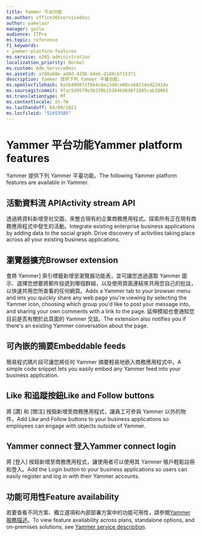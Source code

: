 ```yaml
---
title: Yammer 平台功能
ms.author: office365servicedesc
author: pamelaar
manager: gailw
audience: ITPro
ms.topic: reference
f1_keywords:
- yammer-platform-features
ms.service: o365-administration
localization_priority: Normal
ms.custom: Adm_ServiceDesc
ms.assetid: a7d8a60e-a80d-429b-b4eb-d188cbf15371
description: Yammer 提供下列 Yammer 平臺功能。
ms.openlocfilehash: ba5b499972f6b4c6e13d0ce08ca60214ed2241de
ms.sourcegitcommit: 9fac5d9579e3b370b15384b36d0f1805cab20065
ms.translationtype: MT
ms.contentlocale: zh-TW
ms.lasthandoff: 04/09/2021
ms.locfileid: "51653585"
---
```

# <a name="yammer-platform-features"></a><span data-ttu-id="29001-103">Yammer 平台功能</span><span class="sxs-lookup"><span data-stu-id="29001-103">Yammer platform features</span></span>

<span data-ttu-id="29001-104">Yammer 提供下列 Yammer 平臺功能。</span><span class="sxs-lookup"><span data-stu-id="29001-104">The following Yammer platform features are available in Yammer.</span></span>
 
## <a name="activity-stream-api"></a><span data-ttu-id="29001-105">活動資料流 API</span><span class="sxs-lookup"><span data-stu-id="29001-105">Activity stream API</span></span>

<span data-ttu-id="29001-p101">透過將資料新增至社交圖，來整合現有的企業商務應用程式。探索所有正在現有商務應用程式中發生的活動。</span><span class="sxs-lookup"><span data-stu-id="29001-p101">Integrate existing enterprise business applications by adding data to the social graph. Drive discovery of activities taking place across all your existing business applications.</span></span>
  
## <a name="browser-extension"></a><span data-ttu-id="29001-108">瀏覽器擴充</span><span class="sxs-lookup"><span data-stu-id="29001-108">Browser extension</span></span>

<span data-ttu-id="29001-109">會將 Yammer] 索引標籤新增至瀏覽器功能表，並可讓您透過選取 Yammer 圖示、選擇您想要將郵件投遞到哪個群組，以及使用頁面連結來共用您自己的批註，以快速共用您所查看的任何網頁。</span><span class="sxs-lookup"><span data-stu-id="29001-109">Adds a Yammer tab to your browser menu and lets you quickly share any web page you're viewing by selecting the Yammer icon, choosing which group you'd like to post your message into, and sharing your own comments with a link to the page.</span></span> <span data-ttu-id="29001-110">延伸模組也會通知您目前是否有關於此頁面的 Yammer 交談。</span><span class="sxs-lookup"><span data-stu-id="29001-110">The extension also notifies you if there's an existing Yammer conversation about the page.</span></span> 

## <a name="embeddable-feeds"></a><span data-ttu-id="29001-111">可內嵌的摘要</span><span class="sxs-lookup"><span data-stu-id="29001-111">Embeddable feeds</span></span>

<span data-ttu-id="29001-112">簡易程式碼片段可讓您將任何 Yammer 摘要輕易地嵌入商務應用程式中。</span><span class="sxs-lookup"><span data-stu-id="29001-112">A simple code snippet lets you easily embed any Yammer feed into your business application.</span></span>
  
## <a name="like-and-follow-buttons"></a><span data-ttu-id="29001-113">Like 和追蹤按鈕</span><span class="sxs-lookup"><span data-stu-id="29001-113">Like and Follow buttons</span></span>

<span data-ttu-id="29001-114">將 [讚] 和 [關注] 按鈕新增至商務應用程式，讓員工可參與 Yammer 以外的物件。</span><span class="sxs-lookup"><span data-stu-id="29001-114">Add Like and Follow buttons to your business applications so employees can engage with objects outside of Yammer.</span></span>
  
## <a name="yammer-connect-login"></a><span data-ttu-id="29001-115">Yammer connect 登入</span><span class="sxs-lookup"><span data-stu-id="29001-115">Yammer connect login</span></span>

<span data-ttu-id="29001-116">將 [登入] 按鈕新增至商務應用程式，讓使用者可以使用其 Yammer 帳戶輕鬆註冊和登入。</span><span class="sxs-lookup"><span data-stu-id="29001-116">Add the Login button to your business applications so users can easily register and log in with their Yammer accounts.</span></span>

## <a name="feature-availability"></a><span data-ttu-id="29001-117">功能可用性</span><span class="sxs-lookup"><span data-stu-id="29001-117">Feature availability</span></span>

<span data-ttu-id="29001-118">若要查看不同方案、獨立選項和內部部署方案中的功能可用性，請參閱[Yammer 服務描述](yammer-service-description.md)。</span><span class="sxs-lookup"><span data-stu-id="29001-118">To view feature availability across plans, standalone options, and on-premises solutions, see [Yammer service description](yammer-service-description.md).</span></span>
  

